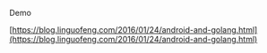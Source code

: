 Demo

[https://blog.linguofeng.com/2016/01/24/android-and-golang.html](https://blog.linguofeng.com/2016/01/24/android-and-golang.html)

